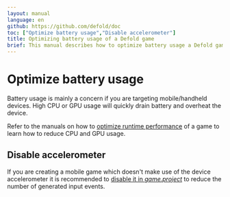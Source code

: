 ```yaml
---
layout: manual
language: en
github: https://github.com/defold/doc
toc: ["Optimize battery usage","Disable accelerometer"]
title: Optimizing battery usage of a Defold game
brief: This manual describes how to optimize battery usage a Defold game.
---
```


# Optimize battery usage
Battery usage is mainly a concern if you are targeting mobile/handheld devices. High CPU or GPU usage will quickly drain battery and overheat the device.

Refer to the manuals on how to [optimize runtime performance](/manuals/optimization-speed) of a game to learn how to reduce CPU and GPU usage.

## Disable accelerometer
If you are creating a mobile game which doesn't make use of the device accelerometer it is recommended to [disable it in *game.project*](/manuals/project-settings/#use-accelerometer) to reduce the number of generated input events.
